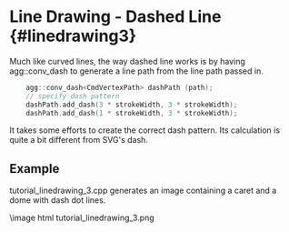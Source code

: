 Line Drawing - Dashed Line {#linedrawing3}
==========================================

Much like curved lines, the way dashed line works is by having agg::conv_dash
to generate a line path from the line path passed in.

```cpp
	agg::conv_dash<CmdVertexPath> dashPath (path);
	// specify dash pattern
	dashPath.add_dash(3 * strokeWidth, 3 * strokeWidth);
	dashPath.add_dash(1 * strokeWidth, 3 * strokeWidth);
```

It takes some efforts to create the correct dash pattern.  Its calculation
is quite a bit different from SVG's dash.

Example
-------

tutorial_linedrawing_3.cpp generates an image containing a caret and a dome
with dash dot lines.

\image html tutorial_linedrawing_3.png
